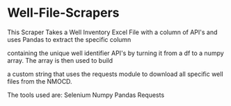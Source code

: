 # Well-File-Scrapers

This Scraper Takes a Well Inventory Excel File with a column of API's and uses Pandas to extract the specific column

containing the unique well identifier API's by turning it from a df to a numpy array. The array is then used to build

a custom string that uses the requests module to download all specific well files from the NMOCD. 

The tools used are:
Selenium
Numpy
Pandas
Requests
